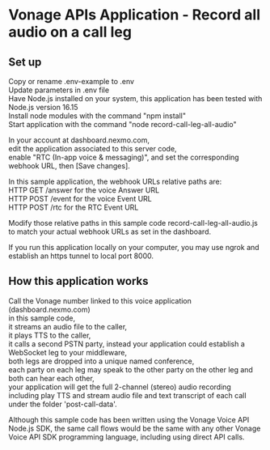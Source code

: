 # Vonage APIs Application - Record all audio on a call leg

## Set up

Copy or rename .env-example to .env<br>
Update parameters in .env file<br>
Have Node.js installed on your system, this application has been tested with Node.js version 16.15<br>
Install node modules with the command "npm install"<br>
Start application with the command "node record-call-leg-all-audio"<br>

In your account at dashboard.nexmo.com,<br>
edit the application associated to this server code,<br>
enable "RTC (In-app voice & messaging)", and set the corresponding webhook URL, then [Save changes].<br>

In this sample application, the webhook URLs relative paths are:<br>
HTTP GET /answer for the voice Answer URL<br>
HTTP POST /event for the voice Event URL<br>
HTTP POST /rtc for the RTC Event URL<br>

Modify those relative paths in this sample code record-call-leg-all-audio.js to match your actual webhook URLs as set in the dashboard.

If you run this application locally on your computer, you may use ngrok and establish an https tunnel to local port 8000.

## How this application works

Call the Vonage number linked to this voice application (dashboard.nexmo.com)<br>
in this sample code,<br>
it streams an audio file to the caller,<br>
it plays TTS to the caller,<br>
it calls a second PSTN party, instead your application could establish a WebSocket leg to your middleware,<br>
both legs are dropped into a unique named conference,<br>
each party on each leg may speak to the other party on the other leg and both can hear each other,<br>
your application will get the full 2-channel (stereo) audio recording including play TTS and stream audio file and text transcript of each call under the folder 'post-call-data'.

Although this sample code has been written using the Vonage Voice API Node.js SDK, the same call flows would be the same with any other Vonage Voice API SDK programming language, including using direct API calls.

